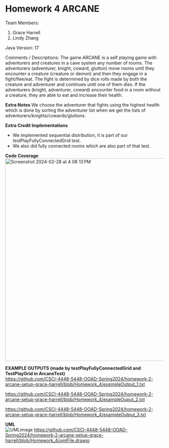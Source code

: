 # Homework 4 ARCANE

Team Members:

1. Grace Harrell
2. Lindy Zhang 

Java Version: 17

Comments / Descriptions: The game ARCANE is a self playing game with adventurers and creatures in a cave system any number of rooms. The adventurers (adventurer, knight, coward, glutton) move rooms until they encounter a creature (creature or demon) and then they engage in a fight/flee/eat. The fight is determined by dice rolls made by both the creature and adventurer and continues until one of them dies. If the adventurers (knight, adventurer, coward) encounter food in a room without a creature, they are able to eat and increase their health.  

**Extra Notes**
We choose the adventurer that fights using the highest health which is done by sorting the adventurer list when we get the lists of adventurers/knights/cowards/gluttons. 

**Extra Credit Implementations**
- We implemented sequential distribution, it is part of our testPlayFullyConnectedGrid test.
- We also did fully connected rooms which are also part of that test.


**Code Coverage**   
<img width="642" alt="Screenshot 2024-02-28 at 4 08 13 PM" src="https://github.com/CSCI-4448-5448-OOAD-Spring2024/homework-2-arcane-setup-grace-harrell/assets/112991905/622ae409-2a35-4d97-8541-7795a77af42d">

****EXAMPLE OUTPUTS (made by testPlayFullyConnectedGrid and TestPlayGrid in ArcaneTest)****   
https://github.com/CSCI-4448-5448-OOAD-Spring2024/homework-2-arcane-setup-grace-harrell/blob/Homework_4/exampleOutput_1.txt  

https://github.com/CSCI-4448-5448-OOAD-Spring2024/homework-2-arcane-setup-grace-harrell/blob/Homework_4/exampleOuput_2.txt  

https://github.com/CSCI-4448-5448-OOAD-Spring2024/homework-2-arcane-setup-grace-harrell/blob/Homework_4/exampleOutput_3.txt

**UML**  
![UMLimage](https://github.com/CSCI-4448-5448-OOAD-Spring2024/homework-2-arcane-setup-grace-harrell/assets/89498239/da836cec-6d4e-439f-8f62-ecf294aff39a)
https://github.com/CSCI-4448-5448-OOAD-Spring2024/homework-2-arcane-setup-grace-harrell/blob/Homework_4/umlFile.drawio


